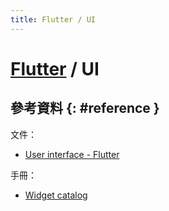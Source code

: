 ```yaml
---
title: Flutter / UI
---
```

# [Flutter](flutter.md) / UI

## 參考資料 {: #reference }

文件：

  - [User interface - Flutter](https://flutter.io/docs/development/ui)

手冊：

  - [Widget catalog](https://flutter.io/docs/development/ui/widgets)
